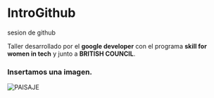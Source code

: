 # IntroGithub
 sesion de github

Taller desarrollado por el **google developer** con el programa **skill for women in tech** y junto a **BRITISH COUNCIL**.

### Insertamos una imagen.

![PAISAJE](IMG/GALAXIA.png)